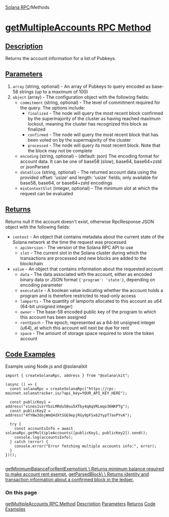 [Solana RPC](https://docs.solanatracker.io/solana-rpc)/Methods

# [getMultipleAccounts RPC Method](https://docs.solanatracker.io/solana-rpc/methods/getMultipleAccounts\#getmultipleaccounts-rpc-method)

## [Description](https://docs.solanatracker.io/solana-rpc/methods/getMultipleAccounts\#description)

Returns the account information for a list of Pubkeys.

## [Parameters](https://docs.solanatracker.io/solana-rpc/methods/getMultipleAccounts\#parameters)

1. `array` (string, optional) - An array of Pubkeys to query encoded as base-58 strings (up to a maximum of 100)
2. `object` (array) - The configuration object with the following fields:
   - `commitment` (string, optional) - The level of commitment required for the query. The options include:
     - `finalized` \- The node will query the most recent block confirmed by the supermajority of the cluster as having reached maximum lockout, meaning the cluster has recognized this block as finalized
     - `confirmed` \- The node will query the most recent block that has been voted on by the supermajority of the cluster
     - `processed` \- The node will query its most recent block. Note that the block may not be complete
   - `encoding` (string, optional) - (default: json) The encoding format for account data. It can be one of base58 (slow), base64, base64+zstd or jsonParsed
   - `dataSlice` (string, optional) - The returned account data using the provided offset: 'usize' and length: 'usize' fields; only available for base58, base64, or base64+zstd encodings
   - `minContextSlot` (integer, optional) - The minimum slot at which the request can be evaluated

## [Returns](https://docs.solanatracker.io/solana-rpc/methods/getMultipleAccounts\#returns)

Returns null if the account doesn't exist, otherwise RpcResponse JSON object with the following fields:

- `context` \- An object that contains metadata about the current state of the Solana network at the time the request was processed
  - `apiVersion` \- The version of the Solana RPC API to use
  - `slot` \- The current slot in the Solana cluster during which the transactions are processed and new blocks are added to the blockchain
- `value` \- An object that contains information about the requested account
  - `data` \- The data associated with the account, either as encoded binary data or JSON format `{'program': 'state'}`, depending on encoding parameter
  - `executable` \- A boolean value indicating whether the account holds a program and is therefore restricted to read-only access
  - `lamports` \- The quantity of lamports allocated to this account as u64 (64-bit unsigned integer)
  - `owner` \- The base-58 encoded public key of the program to which this account has been assigned
  - `rentEpoch` \- The epoch, represented as a 64-bit unsigned integer (u64), at which this account will next be due for rent
  - `space` \- The amount of storage space required to store the token account

## [Code Examples](https://docs.solanatracker.io/solana-rpc/methods/getMultipleAccounts\#code-examples)

Example using Node.js and @solana\kit
```
import { createSolanaRpc, address } from "@solana\kit";
 
(async () => {
  const solanaRpc = createSolanaRpc("https://rpc-mainnet.solanatracker.io/?api_key=YOUR_API_KEY_HERE");
  
  const publicKey1 = address("vines1vzrYbzLMRdu58ou5XTby4qAqVRLmqo36NKPTg");
  const publicKey2 = address("4fYNw3dojWmQ4dXtSGE9epjRGy9pFSx62YypT7avPYvA");
 
  try {
    const accountsInfo = await solanaRpc.getMultipleAccounts([publicKey1, publicKey2]).send();
    console.log(accountsInfo);
  } catch (error) {
    console.error("Error fetching multiple accounts info:", error);
  }
})();
```

```

```

[getMinimumBalanceForRentExemption\\
\\
Returns minimum balance required to make account rent exempt.](https://docs.solanatracker.io/solana-rpc/methods/getMinimumBalanceForRentExemption) [getParsedBlock\\
\\
Returns identity and transaction information about a confirmed block in the ledger.](https://docs.solanatracker.io/solana-rpc/methods/getParsedBlock)

### On this page

[getMultipleAccounts RPC Method](https://docs.solanatracker.io/solana-rpc/methods/getMultipleAccounts#getmultipleaccounts-rpc-method) [Description](https://docs.solanatracker.io/solana-rpc/methods/getMultipleAccounts#description) [Parameters](https://docs.solanatracker.io/solana-rpc/methods/getMultipleAccounts#parameters) [Returns](https://docs.solanatracker.io/solana-rpc/methods/getMultipleAccounts#returns) [Code Examples](https://docs.solanatracker.io/solana-rpc/methods/getMultipleAccounts#code-examples)